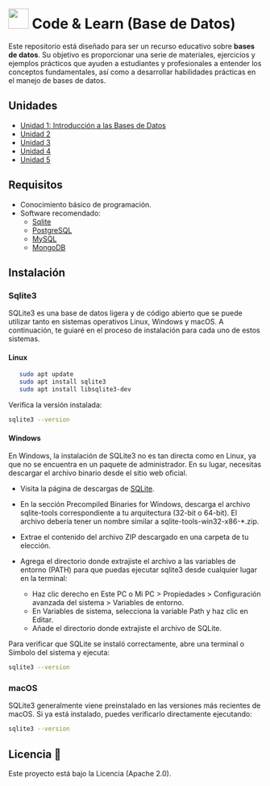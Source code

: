 # <img src=../../images/coding-book.png width="40"> Code & Learn (Base de Datos)

Este repositorio está diseñado para ser un recurso educativo sobre **bases de datos**. Su objetivo es proporcionar una serie de materiales, ejercicios y ejemplos prácticos que ayuden a estudiantes y profesionales a entender los conceptos fundamentales, así como a desarrollar habilidades prácticas en el manejo de bases de datos.

## Unidades

- [Unidad 1: Introducción a las Bases de Datos](unidad-1/)
- [Unidad 2](unidad-X/)
- [Unidad 3](unidad-X/)
- [Unidad 4](unidad-X/)
- [Unidad 5](unidad-X/)

## Requisitos

- Conocimiento básico de programación.
- Software recomendado:
  - [Sqlite](https://www.sqlite.org/index.html)
  - [PostgreSQL](https://www.postgresql.org/)
  - [MySQL](https://www.mysql.com/)
  - [MongoDB](https://www.mongodb.com/)

## Instalación

### Sqlite3

SQLite3 es una base de datos ligera y de código abierto que se puede utilizar tanto en sistemas operativos Linux, Windows y macOS. A continuación, te guiaré en el proceso de instalación para cada uno de estos sistemas.

#### Linux

```bash
   sudo apt update
   sudo apt install sqlite3
   sudo apt install libsqlite3-dev
```

Verifica la versión instalada:

```bash
sqlite3 --version
```

#### Windows

En Windows, la instalación de SQLite3 no es tan directa como en Linux, ya que no se encuentra en un paquete de administrador. En su lugar, necesitas descargar el archivo binario desde el sitio web oficial.

- Visita la página de descargas de [SQLite](https://www.sqlite.org/download.html).
- En la sección Precompiled Binaries for Windows, descarga el archivo sqlite-tools correspondiente a tu arquitectura (32-bit o 64-bit). El archivo debería tener un nombre similar a sqlite-tools-win32-x86-*.zip.
- Extrae el contenido del archivo ZIP descargado en una carpeta de tu elección.
- Agrega el directorio donde extrajiste el archivo a las variables de entorno (PATH) para que puedas ejecutar sqlite3 desde cualquier lugar en la terminal:

  - Haz clic derecho en Este PC o Mi PC > Propiedades > Configuración avanzada del sistema > Variables de entorno.
  - En Variables de sistema, selecciona la variable Path y haz clic en Editar.
  - Añade el directorio donde extrajiste el archivo de SQLite.

Para verificar que SQLite se instaló correctamente, abre una terminal o Símbolo del sistema y ejecuta:

```bash
sqlite3 --version
```

### macOS

SQLite3 generalmente viene preinstalado en las versiones más recientes de macOS. Si ya está instalado, puedes verificarlo directamente ejecutando:

```bash
sqlite3 --version
```

## Licencia 📄

Este proyecto está bajo la Licencia (Apache 2.0).
